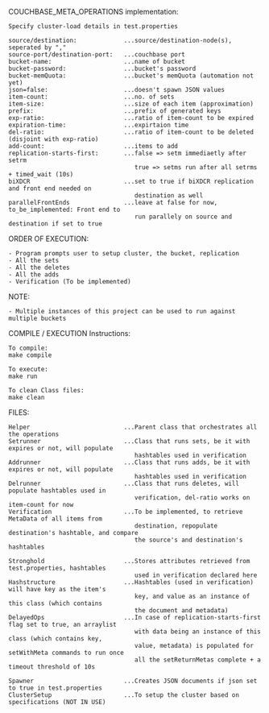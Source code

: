 COUCHBASE_META_OPERATIONS implementation:

    Specify cluster-load details in test.properties
                               
    source/destination:             ...source/destination-node(s), seperated by ","
    source-port/destination-port:   ...couchbase port
    bucket-name:                    ...name of bucket
    bucket-password:                ...bucket's password
    bucket-memQuota:                ...bucket's memQuota (automation not yet) 
    json=false:                     ...doesn't spawn JSON values
    item-count:                     ...no. of sets
    item-size:                      ...size of each item (approximation) 
    prefix:                         ...prefix of generated keys 
    exp-ratio:                      ...ratio of item-count to be expired 
    expiration-time:                ...expirtaion time
    del-ratio:                      ...ratio of item-count to be deleted (disjoint with exp-ratio)
    add-count:                      ...items to add
    replication-starts-first:       ...false => setm immediaetly after setrm
                                       true => setms run after all setrms + timed_wait (10s)
    biXDCR			                ...set to true if biXDCR replication and front end needed on
    				                   destination as well
    parallelFrontEnds		        ...leave at false for now, to_be_implemented: Front end to
    				                   run parallely on source and destination if set to true

ORDER OF EXECUTION:

    - Program prompts user to setup cluster, the bucket, replication
    - All the sets
    - All the deletes
    - All the adds
    - Verification (To be implemented)

NOTE:

    - Multiple instances of this project can be used to run against multiple buckets

COMPILE / EXECUTION Instructions:

    To compile:
    make compile

    To execute:
    make run

    To clean Class files:
    make clean

FILES:

    Helper                          ...Parent class that orchestrates all the operations
    Setrunner                       ...Class that runs sets, be it with expires or not, will populate
                                       hashtables used in verification
    Addrunner                       ...Class that runs adds, be it with expires or not, will populate
                                       hashtables used in verification
    Delrunner                       ...Class that runs deletes, will populate hashtables used in 
                                       verification, del-ratio works on item-count for now
    Verification                    ...To be implemented, to retrieve MetaData of all items from
                                       destination, repopulate destination's hashtable, and compare
                                       the source's and destination's hashtables
    
    Stronghold                      ...Stores attributes retrieved from test.properties, hashtables
                                       used in verification declared here
    Hashstructure                   ...Hashtables (used in verification) will have key as the item's
                                       key, and value as an instance of this class (which contains 
                                       the document and metadata)
    DelayedOps                      ...In case of replication-starts-first flag set to true, an arraylist
                                       with data being an instance of this class (which contains key, 
                                       value, metadata) is populated for setWithMeta commands to run once
                                       all the setReturnMetas complete + a timeout threshold of 10s
    
    Spawner                         ...Creates JSON documents if json set to true in test.properties
    ClusterSetup                    ...To setup the cluster based on specifications (NOT IN USE)
